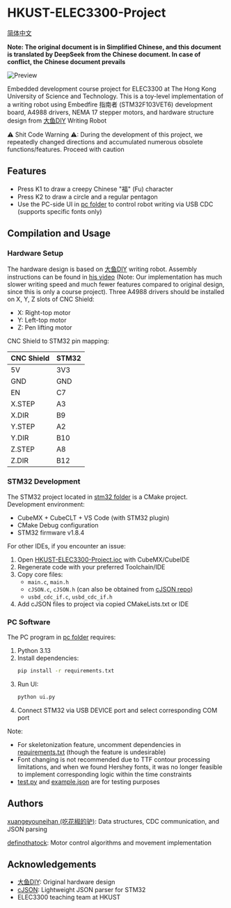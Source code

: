 # HKUST-ELEC3300-Project

[简体中文](README.md)

**Note: The original document is in Simplified Chinese, and this document is translated by DeepSeek from the Chinese document. In case of conflict, the Chinese document prevails**

![Preview](preview.jpg)

Embedded development course project for ELEC3300 at The Hong Kong University of Science and Technology. This is a toy-level implementation of a writing robot using Embedfire 指南者 (STM32F103VET6) development board, A4988 drivers, NEMA 17 stepper motors, and hardware structure design from [大鱼DIY](https://space.bilibili.com/488684813) Writing Robot

⚠ Shit Code Warning ⚠: During the development of this project, we repeatedly changed directions and accumulated numerous obsolete functions/features. Proceed with caution

## Features

- Press K1 to draw a creepy Chinese "福" (Fu) character
- Press K2 to draw a circle and a regular pentagon
- Use the PC-side UI in [pc folder](pc) to control robot writing via USB CDC (supports specific fonts only)

## Compilation and Usage

### Hardware Setup
The hardware design is based on [大鱼DIY](https://space.bilibili.com/488684813) writing robot. Assembly instructions can be found in [his video](https://www.bilibili.com/video/BV1cK411X7aa) (Note: Our implementation has much slower writing speed and much fewer features compared to original design, since this is only a course project). Three A4988 drivers should be installed on X, Y, Z slots of CNC Shield:
- X: Right-top motor
- Y: Left-top motor
- Z: Pen lifting motor

CNC Shield to STM32 pin mapping:

| CNC Shield | STM32 |
|------------|-------|
| 5V         | 3V3   |
| GND        | GND   |
| EN         | C7    |
| X.STEP     | A3    |
| X.DIR      | B9    |
| Y.STEP     | A2    |
| Y.DIR      | B10   |
| Z.STEP     | A8    |
| Z.DIR      | B12   |

### STM32 Development
The STM32 project located in [stm32 folder](stm32) is a CMake project. Development environment:
- CubeMX + CubeCLT + VS Code (with STM32 plugin)
- CMake Debug configuration
- STM32 firmware v1.8.4

For other IDEs, if you encounter an issue:
1. Open [HKUST-ELEC3300-Project.ioc](stm32/HKUST-ELEC3300-Project.ioc) with CubeMX/CubeIDE
2. Regenerate code with your preferred Toolchain/IDE
3. Copy core files:
   - `main.c`, `main.h`
   - `cJSON.c`, `cJSON.h` (can also be obtained from [cJSON repo](https://github.com/DaveGamble/cJSON))
   - `usbd_cdc_if.c`, `usbd_cdc_if.h`
4. Add cJSON files to project via copied CMakeLists.txt or IDE

### PC Software

The PC program in [pc folder](pc) requires:
1. Python 3.13
2. Install dependencies:  
   ```bash
   pip install -r requirements.txt
   ```
3. Run UI:
   ```bash
   python ui.py
   ```
4. Connect STM32 via USB DEVICE port and select corresponding COM port

Note: 
- For skeletonization feature, uncomment dependencies in [requirements.txt](pc/requirements.txt) (though the feature is undesirable)
- Font changing is not recommended due to TTF contour processing limitations, and when we found Hershey fonts, it was no longer feasible to implement corresponding logic within the time constraints
- [test.py](pc/test.py) and [example.json](pc/example.json) are for testing purposes

## Authors

[xuangeyouneihan (吃花椒的驴)](https://github.com/xuangeyouneihan): Data structures, CDC communication, and JSON parsing

[definothatock](https://github.com/definothatock): Motor control algorithms and movement implementation

## Acknowledgements

- [大鱼DIY](https://space.bilibili.com/488684813): Original hardware design
- [cJSON](https://github.com/DaveGamble/cJSON): Lightweight JSON parser for STM32
- ELEC3300 teaching team at HKUST